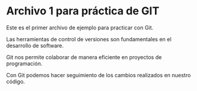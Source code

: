 # Archivo 1 para práctica de GIT

Este es el primer archivo de ejemplo para practicar con Git.

Las herramientas de control de versiones son fundamentales en el desarrollo de software.

Git nos permite colaborar de manera eficiente en proyectos de programación.

Con Git podemos hacer seguimiento de los cambios realizados en nuestro código.
